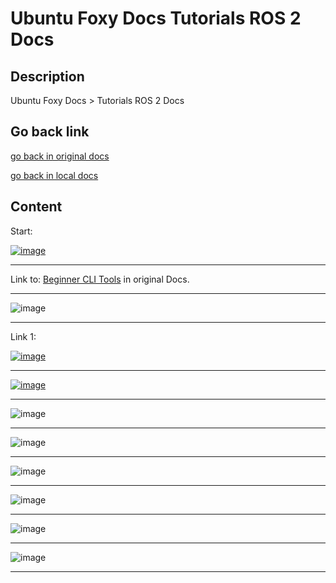 # Ubuntu Foxy Docs Tutorials ROS 2 Docs

## Description

Ubuntu Foxy Docs > Tutorials ROS 2 Docs

## Go back link

[go back in original docs](https://docs.ros.org/en/foxy/Installation/Ubuntu-Install-Debians.html#next-steps-after-installing)

[go back in local docs](https://docs.ros.org/en/foxy/Installation/Ubuntu-Install-Debians.html#next-steps-after-installing)

## Content

Start:

[![image](https://github.com/user-attachments/assets/2cfcbe3a-2c64-49cd-9a3e-545fe4a87675)](https://docs.ros.org/en/foxy/Tutorials.html)

____

Link to: [Beginner CLI Tools](https://docs.ros.org/en/foxy/Tutorials/Beginner-CLI-Tools.html) in original Docs.

____

![image](https://github.com/user-attachments/assets/410dc684-004a-4ef8-890b-fe8fc81e098a)

____

Link 1:

[![image](https://github.com/user-attachments/assets/d2cec73d-d6b2-42cc-b31b-5a22911d0712)](https://docs.ros.org/en/foxy/Tutorials/Beginner-CLI-Tools/Configuring-ROS2-Environment.html)

____

[![image](https://github.com/user-attachments/assets/8b536dca-b245-437d-8580-bc1153657b5e)](https://docs.ros.org/en/foxy/Tutorials/Beginner-CLI-Tools/Configuring-ROS2-Environment.html)

____

![image](https://github.com/user-attachments/assets/6dd8972e-b3f4-48a3-b566-20f57a704f3a)

____

![image](https://github.com/user-attachments/assets/8137f5d7-2090-486c-91a9-4739ea93ae3a)

____

![image](https://github.com/user-attachments/assets/c4819f2d-4aa7-40b9-b10e-3c80a2dc9816)

____

![image](https://github.com/user-attachments/assets/bbe2489d-1f8d-4211-9ddc-ddddece52abf)

____

![image](https://github.com/user-attachments/assets/de2df8f5-495d-48eb-954d-f541d3dc54a2)

____

![image](https://github.com/user-attachments/assets/5b525575-9aba-42ed-aaa2-4973d8a3cda8)

____
